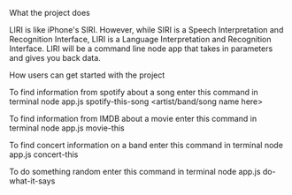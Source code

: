What the project does

LIRI is like iPhone's SIRI. However, while SIRI is a Speech Interpretation and Recognition Interface, LIRI is a Language Interpretation and Recognition Interface. LIRI will be a command line node app that takes in parameters and gives you back data.



How users can get started with the project

To find information from spotify about a song enter this command in terminal 
node app.js spotify-this-song <artist/band/song name here>

To find information from IMDB about a movie enter this command in terminal 
node app.js movie-this <movie name here>

To find concert information on a band enter this command in terminal 
node app.js concert-this <band name here>

To do something random enter this command in terminal 
node app.js do-what-it-says


